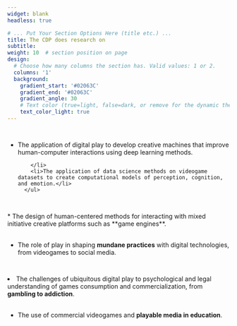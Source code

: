```yaml
---
widget: blank
headless: true

# ... Put Your Section Options Here (title etc.) ...
title: The CDP does research on
subtitle:
weight: 10  # section position on page
design:
  # Choose how many columns the section has. Valid values: 1 or 2.
  columns: '1'
  background:
    gradient_start: '#02063C'
    gradient_end: '#02063C'
    gradient_angle: 30
    # Text color (true=light, false=dark, or remove for the dynamic theme color).
    text_color_light: true
---
```


<div class="row">
  <div class="column">
    <h2></h2>
    <p>
      <ul>
        <li>The application of digital play to develop creative machines that improve human-computer interactions using deep learning methods.
        
        </li>
        <li>The application of data science methods on videogame datasets to create computational models of perception, cognition, and emotion.</li>
      </ul>
  </p>
  </div>
  <div class="column">
    <h2></h2>
    <p>
* The design of human-centered methods for interacting with mixed initiative creative platforms such as **game engines**.

<br />

<br />

* The role of play in shaping **mundane practices** with digital technologies, from videogames to social media.</p>
  </div>
    <div class="column">
    <h2></h2>
    <p>
* The challenges of ubiquitous digital play to psychological and legal understanding of games consumption and commercialization, from **gambling to addiction**.

<br />

* The use of commercial videogames and **playable media in education**.</p>
  </div>
</div>




